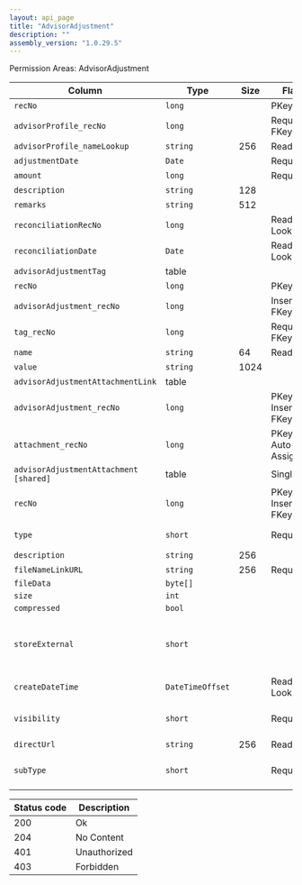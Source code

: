 ```yaml
---
layout: api_page
title: "AdvisorAdjustment"
description: ""
assembly_version: "1.0.29.5"
---
```




Permission Areas: AdvisorAdjustment

| Column | Type | Size | Flags | Table | Description |
| ------ | ---- | ---- | ----- | ----- | ----------- |
| `recNo` | `long` |  | PKey | `advisorAdjustment` | 
| `advisorProfile_recNo` | `long` |  | Required, FKey | `advisorAdjustment` | 
| `advisorProfile_nameLookup` | `string` | 256 | ReadOnly | `advisorAdjustment` | 
| `adjustmentDate` | `Date` |  | Required | `advisorAdjustment` | 
| `amount` | `long` |  | Required | `advisorAdjustment` | 
| `description` | `string` | 128 |  | `advisorAdjustment` | 
| `remarks` | `string` | 512 |  | `advisorAdjustment` | 
| `reconciliationRecNo` | `long` |  | ReadOnly, Lookup | `advisorAdjustment` | 
| `reconciliationDate` | `Date` |  | ReadOnly, Lookup | `advisorAdjustment` | 
| `advisorAdjustmentTag ` | table |  |  | `advisorAdjustment` | 
| `recNo` | `long` |  | PKey | `advisorAdjustmentTag` | 
| `advisorAdjustment_recNo` | `long` |  | InsertOnly, FKey | `advisorAdjustmentTag` | 
| `tag_recNo` | `long` |  | Required, FKey | `advisorAdjustmentTag` | 
| `name` | `string` | 64 | ReadOnly | `advisorAdjustmentTag` | 
| `value` | `string` | 1024 |  | `advisorAdjustmentTag` | 
| `advisorAdjustmentAttachmentLink ` | table |  |  | `advisorAdjustment` | 
| `advisorAdjustment_recNo` | `long` |  | PKey, InsertOnly, FKey | `advisorAdjustmentAttachmentLink` | 
| `attachment_recNo` | `long` |  | PKey, Auto-Assign | `advisorAdjustmentAttachmentLink` | 
| `advisorAdjustmentAttachment  [shared]` | table |  | Singleton | `advisorAdjustmentAttachmentLink` | 
| `recNo` | `long` |  | PKey, InsertOnly, FKey | `attachment` | 
| `type` | `short` |  | Required | `attachment` | Link = 1, File = 2
| `description` | `string` | 256 |  | `attachment` | 
| `fileNameLinkURL` | `string` | 256 | Required | `attachment` | 
| `fileData` | `byte[]` |  |  | `attachment` | 
| `size` | `int` |  |  | `attachment` | 
| `compressed` | `bool` |  |  | `attachment` | 
| `storeExternal` | `short` |  |  | `attachment` | Database = 0, PrivateStorage = 1, PublicStorage = 2
| `createDateTime` | `DateTimeOffset` |  | ReadOnly, Lookup | `attachment` | 
| `visibility` | `short` |  | Required | `attachment` | Public = 1, Private = 2, Internal = 3
| `directUrl` | `string` | 256 | ReadOnly | `attachment` | 
| `subType` | `short` |  | Required | `attachment` | Document = 1, Image = 2, Other = 3

| Status code | Description |
| ----------- | ----------- |
| 200 | Ok |
| 204 | No Content |
| 401 | Unauthorized |
| 403 | Forbidden |


